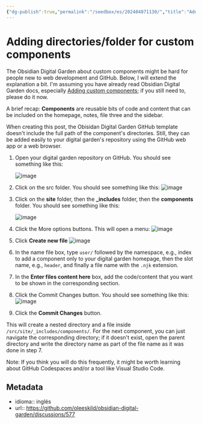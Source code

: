 ```yaml
---
{"dg-publish":true,"permalink":"/seedbox/es/202404071130/","title":"Adding directories/folder for custom components #577","dgShowBacklinks":true,"dgShowLocalGraph":true,"dgShowFileTree":true,"dgEnableSearch":true,"noteIcon":"1","created":"2024-04-07T11:30:00.450-06:00","updated":"2024-04-07T11:34:16.834-06:00"}
---
```


# Adding directories/folder for custom components

The Obsidian Digital Garden about custom components might be hard for people new to web development and GitHub. Below, I will extend the explanation a bit. I'm assuming you have already read Obsidian Digital Garden docs, especially [Adding custom components](https://dg-docs.ole.dev/advanced/adding-custom-components/); if you still need to, please do it now.

A brief recap: **Components** are reusable bits of code and content that can be included on the homepage, notes, file three and the sidebar.

When creating this post, the Obisidan Digital Garden GitHub template doesn't include the full path of the component's directories. Still, they can be added easily to your digital garden's repository using the GitHub web app or a web browser.

1. Open your digital garden repository on GitHub. You should see something like this:

    ![image](https://github.com/oleeskild/obsidian-digital-garden/assets/24765478/cc9fec79-590b-4dae-a1cf-1de6b4bda951)

2. Click on the src folder. You should see something like this:
    ![image](https://github.com/oleeskild/obsidian-digital-garden/assets/24765478/b51d8c45-f0d0-4723-b618-c8013336dff8)

3. Click on the **site** folder, then the **_includes** folder, then the **components** folder. You should see something like this:

    ![image](https://github.com/oleeskild/obsidian-digital-garden/assets/24765478/9f20f60d-661f-4bb1-8e6b-e101b2705f32)

4. Click the More options buttons. This will open a menu:
    ![image](https://github.com/oleeskild/obsidian-digital-garden/assets/24765478/1076276e-3487-4b6d-aabc-b1efaccf1a22)

5. Click **Create new file**
    ![image](https://github.com/oleeskild/obsidian-digital-garden/assets/24765478/10a80ebf-a193-422c-bfc6-e75cb14f2eb7)

7. In the name file box, type `user/` followed by the namespace, e.g., index to add a component only to your digital garden homepage, then the slot name, e.g., `header`, and finally a file name with the `.njk` extension.
8. In the **Enter files content here** box, add the code/content that you want to be shown in the corresponding section.
9. Click the Commit Changes button. You should see something like this: 
    ![image](https://github.com/oleeskild/obsidian-digital-garden/assets/24765478/6ac16de0-b257-4fc5-8c4a-cf6651fce341)
10. Click the **Commit Changes** button.

This will create a nested directory and a file inside `/src/site/_includes/components/`. For the next component, you can just navigate the corresponding directory; if it doesn't exist, open the parent directory and write the directory name as part of the file name as it was done in step 7.

Note: If you think you will do this frequently, it might be worth learning about GitHub Codespaces and/or a tool like Visual Studio Code.

## Metadata
- idioma:: inglés
- url:: https://github.com/oleeskild/obsidian-digital-garden/discussions/577